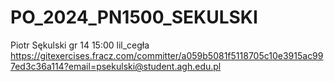 # PO_2024_PN1500_SEKULSKI
Piotr Sękulski
gr 14 15:00
lil_cegła
https://gitexercises.fracz.com/committer/a059b5081f5118705c10e3915ac997ed3c36a114?email=psekulski@student.agh.edu.pl 
